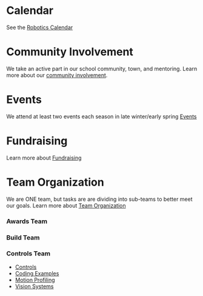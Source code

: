 # Calendar
See the [Robotics Calendar](https://calendar.google.com/calendar/embed?src=c_65q334j3dtu6esf7f0solmu91o%40group.calendar.google.com&ctz=America%2FDetroit)

# Community Involvement
We take an active part in our school community, town, and mentoring. Learn more about our [community involvement](../main/Community.md).

# Events
We attend at least two events each season in late winter/early spring [Events](../main/events.md)

# Fundraising
Learn more about [Fundraising](../main/Fundraising.md)

# Team Organization
We are ONE team, but tasks are are dividing into sub-teams to better meet our goals. Learn more about [Team Organization](..main/TeamOrganization.md)

### Awards Team

### Build Team

### Controls Team
- [Controls](../main/controls.md)
- [Coding Examples](../main/Controls-CodeExamples.md)
- [Motion Profiling](../main/Controls-MotionProfiling.md)
- [Vision Systems](../main/Controls-VisionSystems.md)